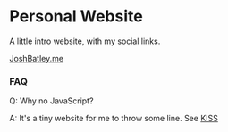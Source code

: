 # Personal Website

A little intro website, with my social links.

[JoshBatley.me](https://joshbatley.me)

### FAQ
Q: Why no JavaScript?

A: It's a tiny website for me to throw some line. See [KISS](https://en.wikipedia.org/wiki/KISS_principle)
